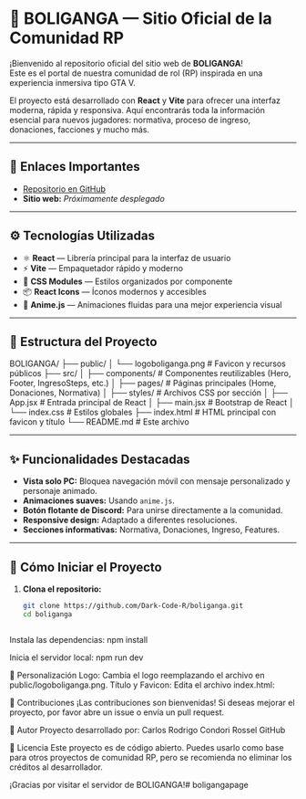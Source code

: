 # 🌆 BOLIGANGA — Sitio Oficial de la Comunidad RP

¡Bienvenido al repositorio oficial del sitio web de **BOLIGANGA**!  
Este es el portal de nuestra comunidad de rol (RP) inspirada en una experiencia inmersiva tipo GTA V.

El proyecto está desarrollado con **React** y **Vite** para ofrecer una interfaz moderna, rápida y responsiva. Aquí encontrarás toda la información esencial para nuevos jugadores: normativa, proceso de ingreso, donaciones, facciones y mucho más.

---

## 📌 Enlaces Importantes

- [Repositorio en GitHub](https://github.com/Dark-Code-R/boliganga)
- **Sitio web:** _Próximamente desplegado_

---

## ⚙️ Tecnologías Utilizadas

- ⚛️ **React** — Librería principal para la interfaz de usuario
- ⚡ **Vite** — Empaquetador rápido y moderno
- 🎨 **CSS Modules** — Estilos organizados por componente
- 📦 **React Icons** — Íconos modernos y accesibles
- 🧠 **Anime.js** — Animaciones fluidas para una mejor experiencia visual

---

## 📁 Estructura del Proyecto




BOLIGANGA/ ├── public/ │ └── logoboliganga.png # Favicon y recursos públicos ├── src/ │ ├── components/ # Componentes reutilizables (Hero, Footer, IngresoSteps, etc.) │ ├── pages/ # Páginas principales (Home, Donaciones, Normativa) │ ├── styles/ # Archivos CSS por sección │ ├── App.jsx # Entrada principal de React │ ├── main.jsx # Bootstrap de React │ └── index.css # Estilos globales ├── index.html # HTML principal con favicon y título └── README.md # Este archivo


---

## ✨ Funcionalidades Destacadas

- **Vista solo PC:** Bloquea navegación móvil con mensaje personalizado y personaje animado.
- **Animaciones suaves:** Usando `anime.js`.
- **Botón flotante de Discord:** Para unirse directamente a la comunidad.
- **Responsive design:** Adaptado a diferentes resoluciones.
- **Secciones informativas:** Normativa, Donaciones, Ingreso, Features.

---

## 🚀 Cómo Iniciar el Proyecto

1. **Clona el repositorio:**
   ```bash
   git clone https://github.com/Dark-Code-R/boliganga.git
   cd boliganga



Instala las dependencias:
npm install



Inicia el servidor local:
npm run dev



🧩 Personalización
Logo:
Cambia el logo reemplazando el archivo en public/logoboliganga.png.
Título y Favicon:
Edita el archivo index.html:
<title>BOLIGANGA | Sitio Oficial</title>
<link rel="icon" type="image/png" href="/logoboliganga.png" />


🤝 Contribuciones
¡Las contribuciones son bienvenidas!
Si deseas mejorar el proyecto, por favor abre un issue o envía un pull request.

📣 Autor
Proyecto desarrollado por:
Carlos Rodrigo Condori Rossel
GitHub

📄 Licencia
Este proyecto es de código abierto.
Puedes usarlo como base para otros proyectos de comunidad RP, pero se recomienda no eliminar los créditos al desarrollador.

¡Gracias por visitar el servidor de BOLIGANGA!#   b o l i g a n g a p a g e  
 